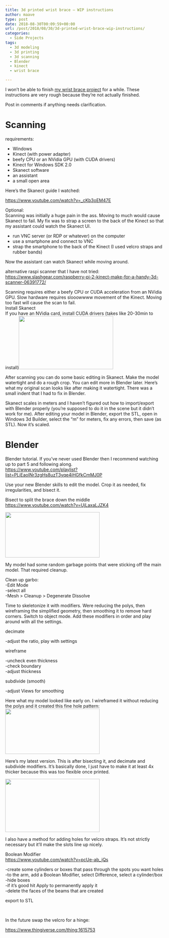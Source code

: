 ```yaml
---
title: 3d printed wrist brace – WIP instructions
author: maave
type: post
date: 2018-08-30T00:09:59+00:00
url: /post/2018/08/30/3d-printed-wrist-brace-wip-instructions/
categories:
  - Side Projects
tags:
  - 3d modeling
  - 3d printing
  - 3d scanning
  - Blender
  - kinect
  - wrist brace

---
```

I won&#8217;t be able to finish [my wrist brace project][1] for a while. These instructions are very rough because they&#8217;re not actually finished. 

Post in comments if anything needs clarification.

# Scanning

requirements:

  * Windows
  * Kinect (with power adapter)
  * beefy CPU or an NVidia GPU (with CUDA drivers)
  * Kinect for Windows SDK 2.0
  * Skanect software
  * an assistant
  * a small open area

Here&#8217;s the Skanect guide I watched:

<https://www.youtube.com/watch?v=_cKb3oEM47E>

<!--more-->

Optional:  
Scanning was initially a huge pain in the ass. Moving to much would cause Skanect to fail. My fix was to strap a screen to the back of the Kinect so that my assistant could watch the Skanect UI.

  * run VNC server (or RDP or whatever) on the computer
  * use a smartphone and connect to VNC
  * strap the smartphone to the back of the Kinect (I used velcro straps and rubber bands)

Now the assistant can watch Skanect while moving around.

alternative raspi scanner that I have not tried:  
<https://www.slashgear.com/raspberry-pi-2-kinect-make-for-a-handy-3d-scanner-06391772/>

Scanning requires either a beefy CPU or CUDA acceleration from an NVidia GPU. Slow hardware requires slooowwww movement of the Kinect. Moving too fast will cause the scan to fail.  
Install Skanect  
If you have an NVidia card, install CUDA drivers (takes like 20-30min to install)[<img class="size-medium wp-image-581 alignright" src="https://blog.silocitylabs.com/wp-content/uploads/2018/08/orig-scan-watertight-300x169.jpg" alt="" width="300" height="169" srcset="https://blog.silocitylabs.com/wp-content/uploads/2018/08/orig-scan-watertight-300x169.jpg 300w, https://blog.silocitylabs.com/wp-content/uploads/2018/08/orig-scan-watertight-768x432.jpg 768w, https://blog.silocitylabs.com/wp-content/uploads/2018/08/orig-scan-watertight-1024x576.jpg 1024w" sizes="(max-width: 300px) 100vw, 300px" />][2]

After scanning you can do some basic editing in Skanect. Make the model watertight and do a rough crop. You can edit more in Blender later. Here&#8217;s what my original scan looks like after making it watertight. There was a small indent that I had to fix in Blender.

Skanect scales in meters and I haven&#8217;t figured out how to import/export with Blender properly (you&#8217;re supposed to do it in the scene but it didn&#8217;t work for me). After editing your model in Blender, export the STL, open in Windows 3d Builder, select the &#8220;m&#8221; for meters, fix any errors, then save (as STL). Now it&#8217;s scaled.

# Blender

Blender tutorial. If you&#8217;ve never used Blender then I recommend watching up to part 5 and following along.  
<https://www.youtube.com/playlist?list=PLjEaoINr3zgHs8uzT3yqe4iHGfkCmMJ0P>

Use your new Blender skills to edit the model. Crop it as needed, fix irregularities, and bisect it.

Bisect to split the brace down the middle  
<https://www.youtube.com/watch?v=UjLaxaLJZK4><del></del>

[<img class="size-medium wp-image-579 alignright" src="https://blog.silocitylabs.com/wp-content/uploads/2018/08/01-wtf-300x144.png" alt="" width="300" height="144" srcset="https://blog.silocitylabs.com/wp-content/uploads/2018/08/01-wtf-300x144.png 300w, https://blog.silocitylabs.com/wp-content/uploads/2018/08/01-wtf-768x369.png 768w, https://blog.silocitylabs.com/wp-content/uploads/2018/08/01-wtf-1024x492.png 1024w" sizes="(max-width: 300px) 100vw, 300px" />][3]

My model had some random garbage points that were sticking off the main model. That required cleanup.

Clean up garbo:  
-Edit Mode  
-select all  
-Mesh > Cleanup > Degenerate Dissolve

Time to skeletonize it with modifiers. Were reducing the polys, then wireframing the simplified geometry, then smoothing it to remove hard corners. Switch to object mode. Add these modifiers in order and play around with all the settings.

decimate

-adjust the ratio, play with settings

wireframe

-uncheck even thickness  
-check boundary  
-adjust thickness

subdivide (smooth)

-adjust Views for smoothing

Here what my model looked like early on. I wireframed it without reducing the polys and it created this fine hole pattern:[<img class="size-medium wp-image-582 aligncenter" src="https://blog.silocitylabs.com/wp-content/uploads/2018/08/07-tada-its-fixed-300x144.png" alt="" width="300" height="144" srcset="https://blog.silocitylabs.com/wp-content/uploads/2018/08/07-tada-its-fixed-300x144.png 300w, https://blog.silocitylabs.com/wp-content/uploads/2018/08/07-tada-its-fixed-768x369.png 768w, https://blog.silocitylabs.com/wp-content/uploads/2018/08/07-tada-its-fixed-1024x492.png 1024w" sizes="(max-width: 300px) 100vw, 300px" />][4]

Here&#8217;s my latest version. This is after bisecting it, and decimate and subdivide modifiers. It&#8217;s basically done, I just have to make it at least 4x thicker because this was too flexible once printed.

[<img class="aligncenter size-medium wp-image-583" src="https://blog.silocitylabs.com/wp-content/uploads/2018/08/final-ish-300x169.jpg" alt="" width="300" height="169" srcset="https://blog.silocitylabs.com/wp-content/uploads/2018/08/final-ish-300x169.jpg 300w, https://blog.silocitylabs.com/wp-content/uploads/2018/08/final-ish-768x432.jpg 768w, https://blog.silocitylabs.com/wp-content/uploads/2018/08/final-ish-1024x576.jpg 1024w" sizes="(max-width: 300px) 100vw, 300px" />][5]

I also have a method for adding holes for velcro straps. It&#8217;s not strictly necessary but it&#8217;ll make the slots line up nicely.

Boolean Modifier  
<https://www.youtube.com/watch?v=pcUe-ab_jQs>

-create some cylinders or boxes that pass through the spots you want holes  
-to the arm, add a Boolean Modifier, select Difference, select a cylinder/box  
-hide boxes  
-if it&#8217;s good hit Apply to permanently apply it  
-delete the faces of the beams that are created

export to STL

&nbsp;

In the future swap the velcro for a hinge:

<https://www.thingiverse.com/thing:1615753>

&nbsp;

 [1]: https://blog.silocitylabs.com/post/2017/12/15/3d-printed-wrist-brace-wip/
 [2]: https://blog.silocitylabs.com/wp-content/uploads/2018/08/orig-scan-watertight.jpg
 [3]: https://blog.silocitylabs.com/wp-content/uploads/2018/08/01-wtf.png
 [4]: https://blog.silocitylabs.com/wp-content/uploads/2018/08/07-tada-its-fixed.png
 [5]: https://blog.silocitylabs.com/wp-content/uploads/2018/08/final-ish.jpg